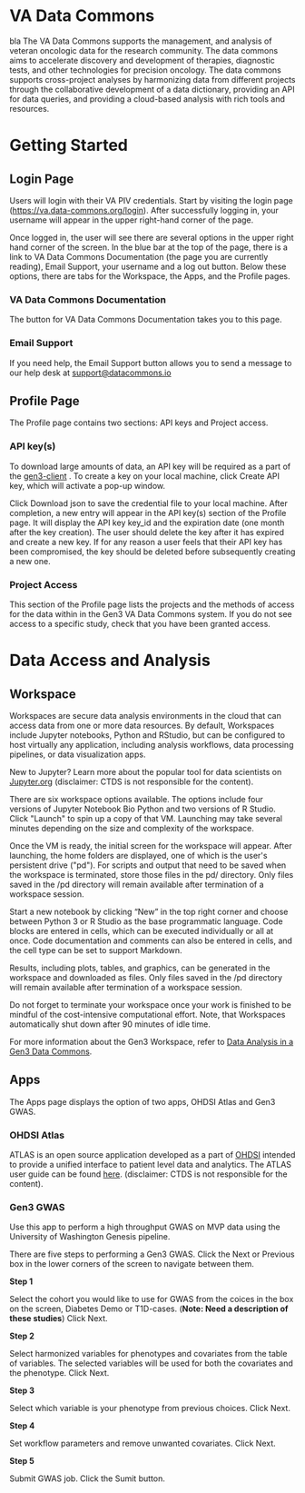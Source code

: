 # **VA Data Commons**
bla The VA Data Commons supports the management, and analysis of veteran oncologic data for the research community. The data commons aims to accelerate discovery and development of therapies, diagnostic tests, and other technologies for precision oncology. The data commons supports cross-project analyses by harmonizing data from different projects through the collaborative development of a data dictionary, providing an API for data queries, and providing a cloud-based analysis with rich tools and resources.
<br>  

# Getting Started
## **Login Page**
Users will login with their VA PIV credentials.  Start by visiting the login page (https://va.data-commons.org/login). After successfully logging in, your username will appear in the upper right-hand corner of the page. 

Once logged in, the user will see there are several options in the upper right hand corner of the screen. In the blue bar at the top of the page, there is a link to VA Data Commons Documentation (the page you are currently reading), Email Support, your username and a log out button.  Below these options, there are tabs for the Workspace, the Apps, and the Profile pages.

### **VA Data Commons Documentation**
The button for VA Data Commons Documentation takes you to this page.

### **Email Support**
If you need help, the Email Support button allows you to send a message to our help desk at support@datacommons.io 

## **Profile Page**
The Profile page contains two sections: API keys and Project access.

[Note - Insert image of profile page here]: #

### **API key(s)**
To download large amounts of data, an API key will be required as a part of the <a href="https://gen3.org/resources/user/gen3-client/" target="blank">gen3-client</a> . To create a key on your local machine, click Create API key, which will activate a pop-up window. 

[Note - Insert image of create API Key here]: #

Click Download json to save the credential file to your local machine. After completion, a new entry will appear in the API key(s) section of the Profile page. It will display the API key key_id and the expiration date (one month after the key creation). The user should delete the key after it has expired and create a new key. If for any reason a user feels that their API key has been compromised, the key should be deleted before subsequently creating a new one.

### **Project Access**
This section of the Profile page lists the projects and the methods of access for the data within in the Gen3 VA Data Commons system. If you do not see access to a specific study, check that you have been granted access. 

# Data Access and Analysis
## **Workspace**
Workspaces are secure data analysis environments in the cloud that can access data from one or more data resources. By default, Workspaces include Jupyter notebooks, Python and RStudio, but can be configured to host virtually any application, including analysis workflows, data processing pipelines, or data visualization apps. 

New to Jupyter? Learn more about the popular tool for data scientists on <a href="https://jupyter.org/" target="blank">Jupyter.org</a> (disclaimer: CTDS is not responsible for the content).

[Note - Insert image of workspace page here]: #

There are six workspace options available. The options include four versions of Jupyter Notebook Bio Python and two versions of R Studio. Click "Launch" to spin up a copy of that VM.  Launching may take several minutes depending on the size and complexity of the workspace.  

Once the VM is ready, the initial screen for the workspace will appear. After launching, the home folders are displayed, one of which is the user's persistent drive ("pd"). For scripts and output that need to be saved when the workspace is terminated, store those files in the pd/ directory. Only files saved in the /pd directory will remain available after termination of a workspace session. 

Start a new notebook by clicking “New” in the top right corner and choose between Python 3 or R Studio as the base programmatic language. 
Code blocks are entered in cells, which can be executed individually or all at once. Code documentation and comments can also be entered in cells, and the cell type can be set to support Markdown.

Results, including plots, tables, and graphics, can be generated in the workspace and downloaded as files. Only files saved in the /pd directory will remain available after termination of a workspace session. 

Do not forget to terminate your workspace once your work is finished to be mindful of the cost-intensive computational effort. Note, that Workspaces automatically shut down after 90 minutes of idle time.

For more information about the Gen3 Workspace, refer to <a href="https://gen3.org/resources/user/analyze-data/" target="blank">Data Analysis in a Gen3 Data Commons</a>.


## **Apps**
The Apps page displays the option of two apps, OHDSI Atlas and Gen3 GWAS.

### **OHDSI Atlas**
ATLAS is an open source application developed as a part of <a href="https://www.ohdsi.org/" target="blank" >OHDSI</a> intended to provide a unified interface to patient level data and analytics.
The ATLAS user guide can be found <a href="https://www.ohdsi.org/web/wiki/doku.php?id=documentation:software:atlas" target="blank" >here</a>. (disclaimer: CTDS is not responsible for the content).

### **Gen3 GWAS**
Use this app to perform a high throughput GWAS on MVP data using the University of Washington Genesis pipeline.

There are five steps to performing a Gen3 GWAS.  Click the Next or Previous box in the lower corners of the screen to navigate between them.

**Step 1**

Select the cohort you would like to use for GWAS from the coices in the box on the screen, Diabetes Demo or T1D-cases. (**Note: Need a description of these studies**) Click Next.

**Step 2**

Select harmonized variables for phenotypes and covariates from the table of variables.  The selected variables will be used for both the covariates and the phenotype. Click Next.

**Step 3**

Select which variable is your phenotype from previous choices. Click Next.

**Step 4**

Set workflow parameters and remove unwanted covariates. Click Next.

**Step 5**

Submit GWAS job. Click the Sumit button.